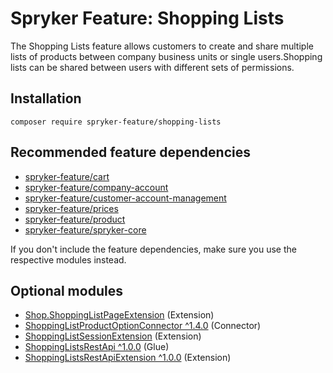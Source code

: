# Spryker Feature: Shopping Lists

The Shopping Lists feature allows customers to create and share multiple lists of products between company business units or single users.Shopping lists can be shared between users with different sets of permissions.

## Installation

```
composer require spryker-feature/shopping-lists
```

## Recommended feature dependencies
- [spryker-feature/cart](https://github.com/spryker-feature/cart)
- [spryker-feature/company-account](https://github.com/spryker-feature/company-account)
- [spryker-feature/customer-account-management](https://github.com/spryker-feature/customer-account-management)
- [spryker-feature/prices](https://github.com/spryker-feature/prices)
- [spryker-feature/product](https://github.com/spryker-feature/product)
- [spryker-feature/spryker-core](https://github.com/spryker-feature/spryker-core)

If you don't include the feature dependencies, make sure you use the respective modules instead.

## Optional modules
- [Shop.ShoppingListPageExtension](https://github.com/spryker-shop/shopping-list-page-extension) (Extension)
- [ShoppingListProductOptionConnector ^1.4.0](https://github.com/spryker/shopping-list-product-option-connector) (Connector)
- [ShoppingListSessionExtension](https://github.com/spryker/shopping-list-session-extension) (Extension)
- [ShoppingListsRestApi ^1.0.0](https://github.com/spryker/shopping-lists-rest-api) (Glue)
- [ShoppingListsRestApiExtension ^1.0.0](https://github.com/spryker/shopping-lists-rest-api-extension) (Extension)
